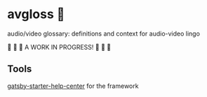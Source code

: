 # avgloss 💅
audio/video glossary: definitions and context for audio-video lingo

🚧 🚧 🚧 A WORK IN PROGRESS! 🚧 🚧 🚧


## Tools

[gatsby-starter-help-center](https://help.dferber.de/) for the framework
